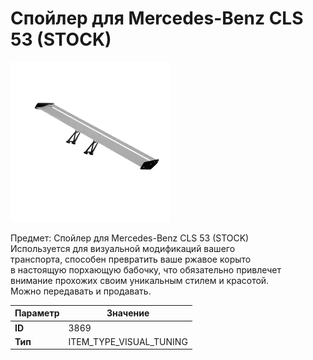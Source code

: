 # Спойлер для Mercedes-Benz CLS 53 (STOCK)

![Item Image](../img/3869.webp?raw=true)

Предмет: Спойлер для Mercedes-Benz CLS 53 (STOCK)<br>Используется для визуальной модификаций вашего<br>транспорта, способен превратить ваше ржавое корыто<br>в настоящую порхающую бабочку, что обязательно привлечет<br>внимание прохожих своим уникальным стилем и красотой.<br>Можно передавать и продавать.


| Параметр | Значение |
|----------|----------|
| **ID** | 3869 |
| **Тип** | ITEM_TYPE_VISUAL_TUNING |

